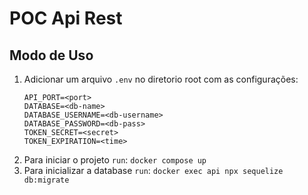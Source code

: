 # POC Api Rest

## Modo de Uso 

1. Adicionar um arquivo `.env` no diretorio root com as configurações:
    ```text
    API_PORT=<port>
    DATABASE=<db-name>
    DATABASE_USERNAME=<db-username>
    DATABASE_PASSWORD=<db-pass>
    TOKEN_SECRET=<secret>
    TOKEN_EXPIRATION=<time>
    ```
2. Para iniciar o projeto `run`: `docker compose up`
3. Para inicializar a database `run`: `docker exec api npx sequelize db:migrate` 